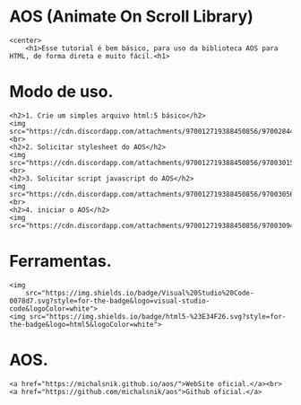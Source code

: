    # AOS (Animate On Scroll Library)

    <center>
        <h1>Esse tutorial é bem básico, para uso da biblioteca AOS para HTML, de forma direta e muito fácil.<h1>
       
   # Modo de uso.

    <h2>1. Crie um simples arquivo html:5 básico</h2>
    <img src="https://cdn.discordapp.com/attachments/970012719388450856/970028441229492254/carbon_1.png">
    <br>
    <h2>2. Solicitar stylesheet do AOS</h2>
    <img src="https://cdn.discordapp.com/attachments/970012719388450856/970030152732012604/carbon_2.png">
    <br>
    <h2>3. Solicitar script javascript do AOS</h2>
    <img src="https://cdn.discordapp.com/attachments/970012719388450856/970030563614396477/carbon_3.png">
    <br>
    <h2>4. iniciar o AOS</h2>
    <img src="https://cdn.discordapp.com/attachments/970012719388450856/970030948223713300/carbon_4.png">
   </center>
   
   # Ferramentas.

    <img
        src="https://img.shields.io/badge/Visual%20Studio%20Code-0078d7.svg?style=for-the-badge&logo=visual-studio-code&logoColor=white">
    <img src="https://img.shields.io/badge/html5-%23E34F26.svg?style=for-the-badge&logo=html5&logoColor=white">

   # AOS.

    <a href="https://michalsnik.github.io/aos/">WebSite oficial.</a><br>
    <a href="https://github.com/michalsnik/aos">Github oficial.</a>
